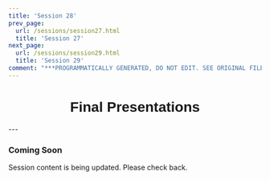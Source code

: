 ```yaml
---
title: 'Session 28'
prev_page:
  url: /sessions/session27.html
  title: 'Session 27'
next_page:
  url: /sessions/session29.html
  title: 'Session 29'
comment: "***PROGRAMMATICALLY GENERATED, DO NOT EDIT. SEE ORIGINAL FILES IN /content***"
---
```

<h1  style="font-family:  Verdana,  Geneva,  sans-serif;  text-align:center">Final  Presentations</h1> 
--- 
 
###  Coming  Soon 
 
Session  content  is  being  updated.  Please  check  back.
